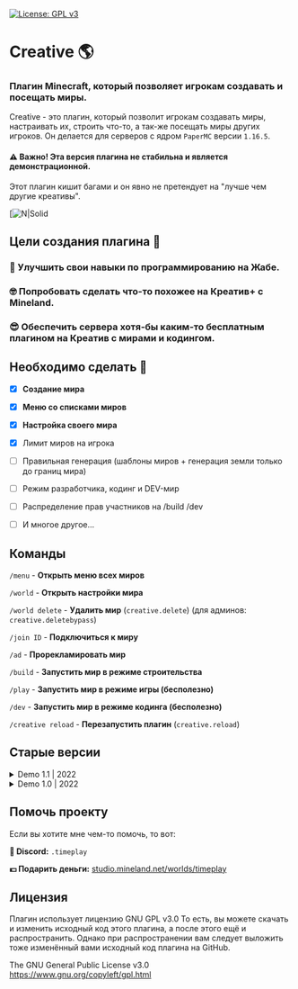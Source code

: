 [![License: GPL v3](https://img.shields.io/badge/License-GPLv3-blue.svg)](https://www.gnu.org/licenses/gpl-3.0)

# Creative 🌎
### Плагин Minecraft, который позволяет игрокам создавать и посещать миры.

Creative - это плагин, который позволит игрокам создавать миры, настраивать их, строить что-то, а так-же посещать миры других игроков. Он делается для серверов с ядром `PaperMC` версии `1.16.5`.

#### ⚠️ Важно! Эта версия плагина не стабильна и является демонстрационной.
Этот плагин кишит багами и он явно не претендует на "лучше чем другие креативы".

[![N|Solid](https://media.discordapp.net/attachments/990341925922017350/1152482140697661561/image.png?width=798&height=600)

## Цели создания плагина 🤔

### 🐸 Улучшить свои навыки по программированию на Жабе.

### 🤓 Попробовать сделать что-то похожее на Креатив+ с Mineland.

### 😎 Обеспечить сервера хотя-бы каким-то бесплатным плагином на Креатив с мирами и кодингом.

## Необходимо сделать 📜

- [x] **Создание мира**

- [x] **Меню со списками миров**

- [x] **Настройка своего мира**

- [x] Лимит миров на игрока

- [ ] Правильная генерация (шаблоны миров + генерация земли только до границ мира)

- [ ] Режим разработчика, кодинг и DEV-мир

- [ ] Распределение прав участников на /build /dev

- [ ] И многое другое...

## Команды

`/menu` - **Открыть меню всех миров**

`/world` - **Открыть настройки мира**

`/world delete` - **Удалить мир** (`creative.delete`) (для админов: `creative.deletebypass`)

`/join ID` - **Подключиться к миру**

`/ad` - **Прорекламировать мир**

`/build` - **Запустить мир в режиме строительства**

`/play` - **Запустить мир в режиме игры (бесполезно)**

`/dev` - **Запустить мир в режиме кодинга (бесполезно)**

`/creative reload` - **Перезапустить плагин** (`creative.reload`)

## Старые версии

<details>
  <summary> Demo 1.1 | 2022 </summary>
  - Добавлен креатив-чат /cc (/cc on, /cc off)

  - Добавлено создание файлов миров. Файлы конфига миров хранятся в plugins/CreativeCoding/worlds/айдимира.yml
  Файл содержит в себе: название мира, описание мира, значок, ник владельца мира.

  - Теперь при командах /build, /coding delete, /dev, /play проверяется ник владельца мира. Чужой игрок без права на удаления чужих миров не сможет удалить не свой мир.

  - Владелец мира может сменить название, описание, значок мира в /coding settings.

  - Добавлена команда /ad (недоделана), если без аргументов рекламирует мир, если с аргументами то переходит в мир

  - Добавлена команда /join, такая же как и /ad.

  - Код немного переписан, чтобы сделать его более читабельным
</details>
<details>
  <summary> Demo 1.0 | 2022 </summary>
  Это первая версия плагина!

  - Создана основа для Креатива

  - Создано меню с мирами

  - Создана простая генерация плоского мира
</details>

## Помочь проекту

Если вы хотите мне чем-то помочь, то вот:

**👾 Discord:** `.timeplay`

**💵 Подарить деньги:** [studio.mineland.net/worlds/timeplay](https://studio.mineland.net/worlds/timeplay)

## Лицензия

Плагин использует лицензию GNU GPL v3.0
То есть, вы можете скачать и изменить исходный код этого плагина, а после этого ещё и распространить.
Однако при распространении вам следует выложить тоже изменённый вами исходный код плагина на GitHub.

The GNU General Public License v3.0
https://www.gnu.org/copyleft/gpl.html
